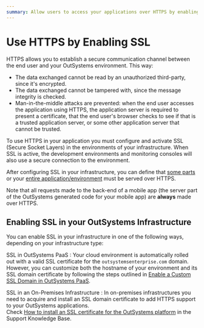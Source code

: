 ```yaml
---
summary: Allow users to access your applications over HTTPS by enabling SSL in your infrastructure.
---
```


# Use HTTPS by Enabling SSL

HTTPS allows you to establish a secure communication channel between the end user and your OutSystems environment. This way:

* The data exchanged cannot be read by an unauthorized third-party, since it's encrypted.
* The data exchanged cannot be tampered with, since the message integrity is checked.
* Man-in-the-middle attacks are prevented: when the end user accesses the application using HTTPS, the application server is required to present a certificate, that the end user's browser checks to see if that is a trusted application server, or some other application server that cannot be trusted.

To use HTTPS in your application you must configure and activate SSL (Secure Socket Layers) in the environments of your infrastructure. When SSL is active, the development environments and monitoring consoles will also use a secure connection to the environment.

After configuring SSL in your infrastructure, you can define that [some parts](<../../develop/security/secure-http-requests.md>) or your [entire application/environment](<enforce-https-security.md>) must be served over HTTPS.

Note that all requests made to the back-end of a mobile app (the server part of the OutSystems generated code for your mobile app) are **always** made over HTTPS.

## Enabling SSL in your OutSystems Infrastructure

You can enable SSL in your infrastructure in one of the following ways, depending on your infrastructure type:

SSL in OutSystems PaaS
:   Your cloud environment is automatically rolled out with a valid SSL certificate for the `outsystemsenterprise.com` domain.  
    However, you can customize both the hostname of your environment and its SSL domain certificate by following the steps outlined in [Enable a Custom SSL Domain in OutSystems PaaS](<https://success.outsystems.com/Support/Enterprise_Customers/Installation/Enable_Custom_SSL_Domain_In_OutSystems_PaaS>).

SSL in an On-Premises Infrastructure
:   In on-premises infrastructures you need to acquire and install an SSL domain certificate to add HTTPS support to your OutSystems applications.  
    Check [How to install an SSL certificate for the OutSystems platform](<https://success.outsystems.com/Support/Enterprise_Customers/Installation/How_to_install_an_SSL_Certificate_for_the_OutSystems_platform>) in the Support Knowledge Base.

